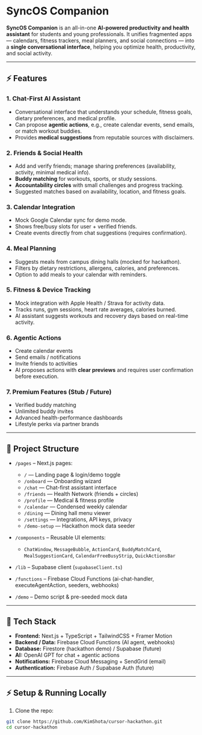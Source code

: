 # SyncOS Companion

**SyncOS Companion** is an all-in-one **AI-powered productivity and health assistant** for students and young professionals. It unifies fragmented apps — calendars, fitness trackers, meal planners, and social connections — into a **single conversational interface**, helping you optimize health, productivity, and social activity.  

---

## ⚡ Features

### 1. Chat-First AI Assistant
- Conversational interface that understands your schedule, fitness goals, dietary preferences, and medical profile.  
- Can propose **agentic actions**, e.g., create calendar events, send emails, or match workout buddies.  
- Provides **medical suggestions** from reputable sources with disclaimers.

### 2. Friends & Social Health
- Add and verify friends; manage sharing preferences (availability, activity, minimal medical info).  
- **Buddy matching** for workouts, sports, or study sessions.  
- **Accountability circles** with small challenges and progress tracking.  
- Suggested matches based on availability, location, and fitness goals.

### 3. Calendar Integration
- Mock Google Calendar sync for demo mode.  
- Shows free/busy slots for user + verified friends.  
- Create events directly from chat suggestions (requires confirmation).  

### 4. Meal Planning
- Suggests meals from campus dining halls (mocked for hackathon).  
- Filters by dietary restrictions, allergens, calories, and preferences.  
- Option to add meals to your calendar with reminders.

### 5. Fitness & Device Tracking
- Mock integration with Apple Health / Strava for activity data.  
- Tracks runs, gym sessions, heart rate averages, calories burned.  
- AI assistant suggests workouts and recovery days based on real-time activity.

### 6. Agentic Actions
- Create calendar events  
- Send emails / notifications  
- Invite friends to activities  
- AI proposes actions with **clear previews** and requires user confirmation before execution.

### 7. Premium Features (Stub / Future)
- Verified buddy matching  
- Unlimited buddy invites  
- Advanced health-performance dashboards  
- Lifestyle perks via partner brands

---

## 📂 Project Structure

- `/pages` – Next.js pages:  
  - `/` — Landing page & login/demo toggle  
  - `/onboard` — Onboarding wizard  
  - `/chat` — Chat-first assistant interface  
  - `/friends` — Health Network (friends + circles)  
  - `/profile` — Medical & fitness profile  
  - `/calendar` — Condensed weekly calendar  
  - `/dining` — Dining hall menu viewer  
  - `/settings` — Integrations, API keys, privacy  
  - `/demo-setup` — Hackathon mock data seeder

- `/components` – Reusable UI elements:  
  - `ChatWindow`, `MessageBubble`, `ActionCard`, `BuddyMatchCard`, `MealSuggestionCard`, `CalendarFreeBusyStrip`, `QuickActionsBar`

- `/lib` – Supabase client (`supabaseClient.ts`)  
- `/functions` – Firebase Cloud Functions (ai-chat-handler, executeAgentAction, seeders, webhooks)  
- `/demo` – Demo script & pre-seeded mock data

---

## 🔧 Tech Stack

- **Frontend:** Next.js + TypeScript + TailwindCSS + Framer Motion  
- **Backend / Data:** Firebase Cloud Functions (AI agent, webhooks)  
- **Database:** Firestore (hackathon demo) / Supabase (future)  
- **AI:** OpenAI GPT for chat + agentic actions  
- **Notifications:** Firebase Cloud Messaging + SendGrid (email)  
- **Authentication:** Firebase Auth / Supabase Auth (future)

---

## ⚡ Setup & Running Locally

1. Clone the repo:
```bash
git clone https://github.com/KimShota/cursor-hackathon.git
cd cursor-hackathon
